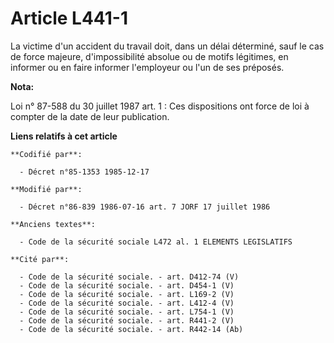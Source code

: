 # Article L441-1

La victime d'un accident du travail doit, dans un délai déterminé, sauf le cas de force majeure, d'impossibilité absolue ou
de motifs légitimes, en informer ou en faire informer l'employeur ou l'un de ses préposés.

**Nota:**

Loi n° 87-588 du 30 juillet 1987 art. 1 : Ces dispositions ont force de loi à compter de la date de leur publication.

**Liens relatifs à cet article**

	**Codifié par**:

	  - Décret n°85-1353 1985-12-17

	**Modifié par**:

	  - Décret n°86-839 1986-07-16 art. 7 JORF 17 juillet 1986

	**Anciens textes**:

	  - Code de la sécurité sociale L472 al. 1 ELEMENTS LEGISLATIFS

	**Cité par**:

	  - Code de la sécurité sociale. - art. D412-74 (V)
	  - Code de la sécurité sociale. - art. D454-1 (V)
	  - Code de la sécurité sociale. - art. L169-2 (V)
	  - Code de la sécurité sociale. - art. L412-4 (V)
	  - Code de la sécurité sociale. - art. L754-1 (V)
	  - Code de la sécurité sociale. - art. R441-2 (V)
	  - Code de la sécurité sociale. - art. R442-14 (Ab)
